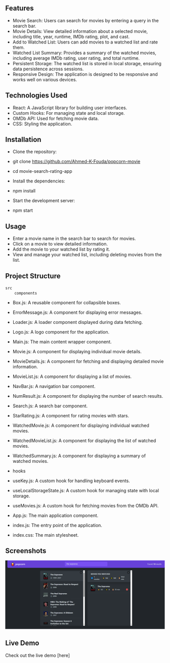 ## Features

- Movie Search: Users can search for movies by entering a query in the search bar.
- Movie Details: View detailed information about a selected movie, including title, year, runtime, IMDb rating, plot, and cast.
- Add to Watched List: Users can add movies to a watched list and rate them.
- Watched List Summary: Provides a summary of the watched movies, including average IMDb rating, user rating, and total runtime.
- Persistent Storage: The watched list is stored in local storage, ensuring data persistence across sessions.
- Responsive Design: The application is designed to be responsive and works well on various devices.

## Technologies Used

- React: A JavaScript library for building user interfaces.
- Custom Hooks: For managing state and local storage.
- OMDb API: Used for fetching movie data.
- CSS: Styling the application.

## Installation

- Clone the repository:

- git clone https://github.com/Ahmed-K-Fouda/popcorn-movie
- cd movie-search-rating-app

- Install the dependencies:

- npm install

- Start the development server:

- npm start

## Usage

- Enter a movie name in the search bar to search for movies.
- Click on a movie to view detailed information.
- Add the movie to your watched list by rating it.
- View and manage your watched list, including deleting movies from the list.

## Project Structure

    src
        components

- Box.js: A reusable component for collapsible boxes.
- ErrorMessage.js: A component for displaying error messages.
- Loader.js: A loader component displayed during data fetching.

- Logo.js: A logo component for the application.
- Main.js: The main content wrapper component.
- Movie.js: A component for displaying individual movie details.
- MovieDetails.js: A component for fetching and displaying detailed movie information.
- MovieList.js: A component for displaying a list of movies.
- NavBar.js: A navigation bar component.
- NumResult.js: A component for displaying the number of search results.
- Search.js: A search bar component.
- StarRating.js: A component for rating movies with stars.
- WatchedMovie.js: A component for displaying individual watched movies.
- WatchedMovieList.js: A component for displaying the list of watched movies.
- WatchedSummary.js: A component for displaying a summary of watched movies.
- hooks
- useKey.js: A custom hook for handling keyboard events.
- useLocalStorageState.js: A custom hook for managing state with local storage.
- useMovies.js: A custom hook for fetching movies from the OMDb API.
- App.js: The main application component.
- index.js: The entry point of the application.
- index.css: The main stylesheet.

## Screenshots

![Screenshot 1](./public/images/popcorn.PNG)

## Live Demo

Check out the live demo [here]

